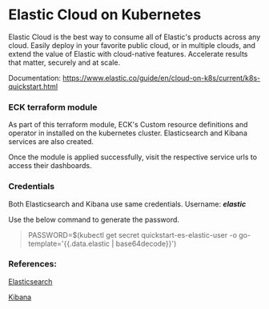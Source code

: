 # Elastic Cloud on Kubernetes

Elastic Cloud is the best way to consume all of Elastic's products across any cloud. Easily deploy in your favorite public cloud, or in multiple clouds, and extend the value of Elastic with cloud-native features. Accelerate results that matter, securely and at scale.

Documentation: https://www.elastic.co/guide/en/cloud-on-k8s/current/k8s-quickstart.html


### ECK terraform module

As part of this terraform module, ECK's Custom resource definitions and operator in installed on the kubernetes cluster.
Elasticsearch and Kibana services are also created.

Once the module is applied successfully, visit the respective service urls to access their dashboards.

### Credentials

Both Elasticsearch and Kibana use same credentials.
Username: ***elastic***

Use the below command to generate the password.
> PASSWORD=$(kubectl get secret quickstart-es-elastic-user -o go-template='{{.data.elastic | base64decode}}')

### References:

[Elasticsearch ](https://www.elastic.co/guide/en/cloud-on-k8s/current/k8s-deploy-elasticsearch.html)

[Kibana](https://www.elastic.co/guide/en/cloud-on-k8s/current/k8s-deploy-kibana.html)